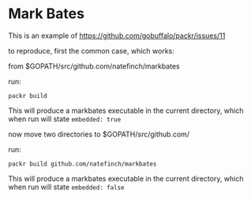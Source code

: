 # Mark Bates

This is an example of https://github.com/gobuffalo/packr/issues/11

to reproduce, first the common case, which works:

from $GOPATH/src/github.com/natefinch/markbates 

run:
```
packr build
```

This will produce a markbates executable in the current directory, which when run will state `embedded: true`

now move two directories to $GOPATH/src/github.com/
 
run:
```
packr build github.com/natefinch/markbates
```

This will produce a markbates executable in the current directory, which when run will state `embedded: false`


